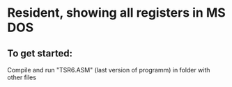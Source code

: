# Resident, showing all registers in MS DOS
## To get started:
  Compile and run "TSR6.ASM" (last version of programm) in folder with other files
